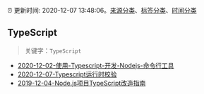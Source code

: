 :alarm_clock: 更新时间: 2020-12-07 13:48:06。[来源分类](../README.md)、[标签分类](../TAGS.md)、[时间分类](../TIMELINE.md)

## TypeScript


> 关键字：`TypeScript`



- [2020-12-02-使用-Typescript-开发-Nodejs-命令行工具](https://www.ershicimi.com/p/de3401f3aecba163bc40e0452fcc331a) 
- [2020-12-07-Typescript运行时校验](https://juejin.im/post/6903443271507247118) 
- [2019-12-04-Node.js项目TypeScript改造指南](https://juejin.im/post/5de4867f51882573135415dd) 